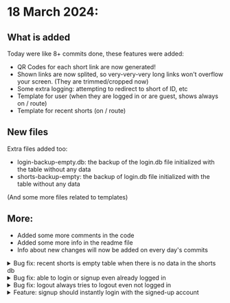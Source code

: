 # 18 March 2024:
## What is added
Today were like 8+ commits done, these features were added:
- QR Codes for each short link are now generated!
- Shown links are now splited, so very-very-very long links won't overflow your screen. (They are trimmed/cropped now)
- Some extra logging: attempting to redirect to short of ID, etc
- Template for user (when they are logged in or are guest, shows always on / route)
- Template for recent shorts (on / route)

## New files
Extra files added too:
- login-backup-empty.db: the backup of the login.db file initialized with the table without any data
- shorts-backup-empty: the backup of login.db file initialized with the table without any data

(And some more files related to templates)

## More:
- Added some more comments in the code
- Added some more info in the readme file
- Info about new changes will now be added on every day's commits
<details><summary>Bug fix: recent shorts is empty table when there is no data in the shorts db</summary>Now it will show you that there is no data.</details>
<details><summary>Bug fix: able to login or signup even already logged in</summary>You cannot do that anymore now, you will be redirected to / route</details>
<details><summary>Bug fix: logout always tries to logout even not logged in</summary>You will be logged out to / route if you were logged in, and always redirected to home.</details>
<details><summary>Feature: signup should instantly login with the signed-up account</summary>Ok, this is now added.</summary>